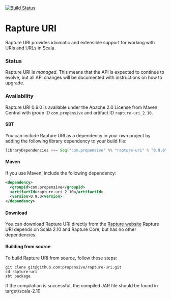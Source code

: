 [![Build Status](https://travis-ci.org/propensive/rapture-uri.png?branch=scala-2.11)](https://travis-ci.org/propensive/rapture-uri)

# Rapture URI

Rapture URI provides idiomatic and extensible support for working with URIs and URLs in Scala.

### Status

Rapture URI is *managed*. This means that the API is expected to continue to evolve, but all API changes will be documented with instructions on how to upgrade.

### Availability

Rapture URI 0.9.0 is available under the Apache 2.0 License from Maven Central with group ID `com.propensive` and artifact ID `rapture-uri_2.10`.

#### SBT

You can include Rapture URI as a dependency in your own project by adding the following library dependency to your build file:

```scala
libraryDependencies ++= Seq("com.propensive" %% "rapture-uri" % "0.9.0")
```

#### Maven

If you use Maven, include the following dependency:

```xml
<dependency>
  <groupId>com.propensive</groupId>
  <artifactId>rapture-uri_2.10</artifactId>
  <version>0.9.0<version>
</dependency>
```

#### Download

You can download Rapture URI directly from the [Rapture website](http://rapture.io/)
Rapture URI depends on Scala 2.10 and Rapture Core, but has no other dependencies.

#### Building from source

To build Rapture URI from source, follow these steps:

```
git clone git@github.com:propensive/rapture-uri.git
cd rapture-uri
sbt package
```

If the compilation is successful, the compiled JAR file should be found in target/scala-2.10
